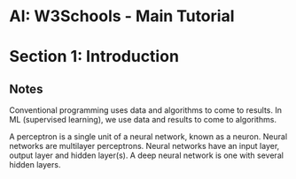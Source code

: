 
# AI: W3Schools - Main Tutorial
# Section 1: Introduction

## Notes
Conventional programming uses data and algorithms to come to results. In ML (supervised learning), we use data and results to come to algorithms.

A perceptron is a single unit of a neural network, known as a neuron. Neural networks are multilayer perceptrons. Neural networks have an input layer, output layer and hidden layer(s). A deep neural network is one with several hidden layers.

